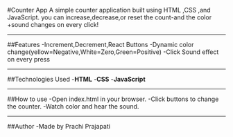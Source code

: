 #Counter App
A simple  counter  application  built  using  HTML ,CSS ,and  JavaScript.
you can increase,decrease,or reset the count-and the color +sound changes on every click!

---

##Features
-Increment,Decrement,React Buttons
-Dynamic color change(yellow=Negative,White=Zero,Green=Positive)
-Click Sound effect on every press

---

##Technologies Used
-**HTML**
-**CSS**
-**JavaScript**

---

##How to use 
-Open index.html in your browser.
-Click buttons to change the counter.
-Watch color and hear the sound.

---

##Author
-Made by Prachi Prajapati

